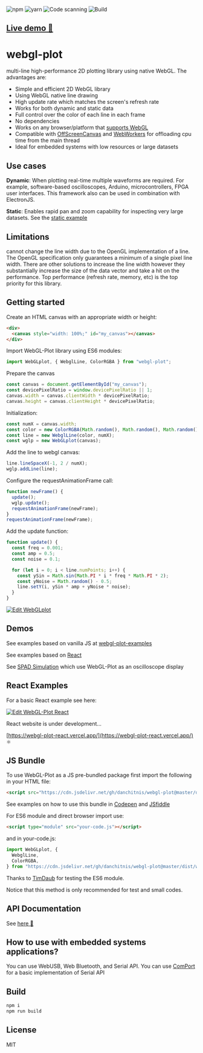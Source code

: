 ![npm](https://github.com/danchitnis/webgl-plot/workflows/npm/badge.svg) ![yarn](https://github.com/danchitnis/webgl-plot/workflows/yarn/badge.svg) ![Code scanning](https://github.com/danchitnis/webgl-plot/workflows/Code%20scanning/badge.svg) ![Build](https://github.com/danchitnis/webgl-plot/workflows/Build/badge.svg)

## [Live demo 🚀](https://danchitnis.github.io/webgl-plot-examples/vanilla/)

# webgl-plot

multi-line high-performance 2D plotting library using native WebGL. The advantages are:

- Simple and efficient 2D WebGL library
- Using WebGL native line drawing
- High update rate which matches the screen's refresh rate
- Works for both dynamic and static data
- Full control over the color of each line in each frame
- No dependencies
- Works on any browser/platform that [supports WebGL](https://caniuse.com/#feat=webgl)
- Compatible with [OffScreenCanvas](https://developer.mozilla.org/en-US/docs/Web/API/OffscreenCanvas) and [WebWorkers](https://developer.mozilla.org/en-US/docs/Web/API/Web_Workers_API) for offloading cpu time from the main thread
- Ideal for embedded systems with low resources or large datasets

## Use cases

**Dynamic**: When plotting real-time multiple waveforms are required. For example, software-based oscilloscopes, Arduino, microcontrollers, FPGA user interfaces. This framework also can be used in combination with ElectronJS.

**Static**: Enables rapid pan and zoom capability for inspecting very large datasets. See the [static example](https://danchitnis.github.io/webgl-plot-examples/static.html)

## Limitations

cannot change the line width due to the OpenGL implementation of a line. The OpenGL specification only guarantees a minimum of a single pixel line width. There are other solutions to increase the line width however they substantially increase the size of the data vector and take a hit on the performance. Top performance (refresh rate, memory, etc) is the top priority for this library.

## Getting started

Create an HTML canvas with an appropriate width or height:

```html
<div>
  <canvas style="width: 100%;" id="my_canvas"></canvas>
</div>
```

Import WebGL-Plot library using ES6 modules:

```javascript
import WebGLplot, { WebglLine, ColorRGBA } from "webgl-plot";
```

Prepare the canvas

```javascript
const canvas = document.getElementById("my_canvas");
const devicePixelRatio = window.devicePixelRatio || 1;
canvas.width = canvas.clientWidth * devicePixelRatio;
canvas.height = canvas.clientHeight * devicePixelRatio;
```

Initialization:

```javascript
const numX = canvas.width;
const color = new ColorRGBA(Math.random(), Math.random(), Math.random(), 1);
const line = new WebglLine(color, numX);
const wglp = new WebGLplot(canvas);
```

Add the line to webgl canvas:

```javascript
line.lineSpaceX(-1, 2 / numX);
wglp.addLine(line);
```

Configure the requestAnimationFrame call:

```javascript
function newFrame() {
  update();
  wglp.update();
  requestAnimationFrame(newFrame);
}
requestAnimationFrame(newFrame);
```

Add the update function:

```javascript
function update() {
  const freq = 0.001;
  const amp = 0.5;
  const noise = 0.1;

  for (let i = 0; i < line.numPoints; i++) {
    const ySin = Math.sin(Math.PI * i * freq * Math.PI * 2);
    const yNoise = Math.random() - 0.5;
    line.setY(i, ySin * amp + yNoise * noise);
  }
}
```

[![Edit WebGLplot](https://codesandbox.io/static/img/play-codesandbox.svg)](https://codesandbox.io/s/webglplot-m40u4?fontsize=14&hidenavigation=1&theme=dark)

## Demos

See examples based on vanilla JS at [webgl-plot-examples](https://github.com/danchitnis/webgl-plot-examples)

See examples based on [React](https://webgl-plot-react.vercel.app/)

See [SPAD Simulation](https://danchitnis.github.io/SPADsim/) which use WebGL-Plot as an oscilloscope display

## React Examples

For a basic React example see here:

[![Edit WebGL-Plot React](https://codesandbox.io/static/img/play-codesandbox.svg)](https://codesandbox.io/s/webgl-plot-react-8y1qj?fontsize=14&hidenavigation=1&theme=dark)

React website is under development...

[https://webgl-plot-react.vercel.app/](https://webgl-plot-react.vercel.app/) ⚛

## JS Bundle

To use WebGL-Plot as a JS pre-bundled package first import the following in your HTML file:

```HTML
<script src="https://cdn.jsdelivr.net/gh/danchitnis/webgl-plot@master/dist/webglplot.umd.min.js"></script>
```

See examples on how to use this bundle in [Codepen](https://codepen.io/danchitnis/pen/mdJVEYY) and [JSfiddle](https://jsfiddle.net/danchitnis/mfcw73z2/)

For ES6 module and direct browser import use:

```HTML
<script type="module" src="your-code.js"></script>
```

and in your-code.js:

```javascript
import WebGLplot, {
  WebglLine,
  ColorRGBA,
} from "https://cdn.jsdelivr.net/gh/danchitnis/webgl-plot@master/dist/webglplot.esm.min.js";
```

Thanks to [TimDaub](https://github.com/TimDaub) for testing the ES6 module.

Notice that this method is only recommended for test and small codes.

## API Documentation

See [here 📑](https://webgl-plot.now.sh/)

## How to use with embedded systems applications?

You can use WebUSB, Web Bluetooth, and Serial API. You can use [ComPort](https://github.com/danchitnis/ComPort) for a basic implementation of Serial API

## Build

```bash
npm i
npm run build
```

## License

MIT
